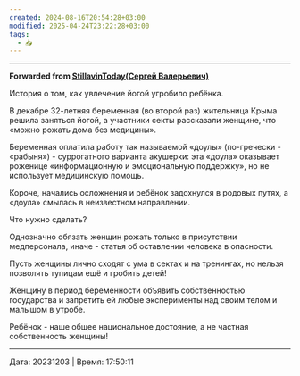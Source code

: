 ```yaml
---
created: 2024-08-16T20:54:28+03:00
modified: 2025-04-24T23:22:28+03:00
tags:
  - 📥
---
```



***

**Forwarded from [StillavinToday(Сергей Валерьевич)](https://t.me/StillavinToday/5900)**

История о том, как увлечение йогой угробило ребёнка.

В декабре 32-летняя беременная (во второй раз) жительница Крыма решила заняться йогой, а участники секты рассказали женщине, что «можно рожать дома без медицины».

Беременная оплатила работу так называемой «доулы» (по-гречески - «рабыня») - суррогатного варианта акушерки: эта «доула» оказывает роженице «информационную и эмоциональную поддержку», но не использует медицинскую помощь.

Короче, начались осложнения и ребёнок задохнулся в родовых путях, а «доула» смылась в неизвестном направлении.

Что нужно сделать?

Однозначно обязать женщин рожать только в присутствии медперсонала, иначе - статья об оставлении человека в опасности.

Пусть женщины лично сходят с ума в сектах и на тренингах, но нельзя позволять тупицам ещё и гробить детей!

Женщину в период беременности объявить собственностью государства и запретить ей любые эксперименты над своим телом и малышом в утробе.

Ребёнок - наше общее национальное достояние, а не частная собственность женщины!

---

Дата: 20231203 | Время: 17:50:11

